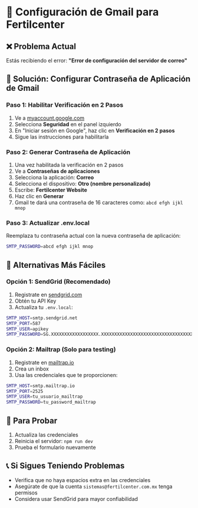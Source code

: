 # 🔧 Configuración de Gmail para Fertilcenter

## ❌ Problema Actual
Estás recibiendo el error: **"Error de configuración del servidor de correo"**

## 🎯 Solución: Configurar Contraseña de Aplicación de Gmail

### Paso 1: Habilitar Verificación en 2 Pasos
1. Ve a [myaccount.google.com](https://myaccount.google.com)
2. Selecciona **Seguridad** en el panel izquierdo
3. En "Iniciar sesión en Google", haz clic en **Verificación en 2 pasos**
4. Sigue las instrucciones para habilitarla

### Paso 2: Generar Contraseña de Aplicación
1. Una vez habilitada la verificación en 2 pasos
2. Ve a **Contraseñas de aplicaciones**
3. Selecciona la aplicación: **Correo**
4. Selecciona el dispositivo: **Otro (nombre personalizado)**
5. Escribe: **Fertilcenter Website**
6. Haz clic en **Generar**
7. Gmail te dará una contraseña de 16 caracteres como: `abcd efgh ijkl mnop`

### Paso 3: Actualizar .env.local
Reemplaza tu contraseña actual con la nueva contraseña de aplicación:

```bash
SMTP_PASSWORD=abcd efgh ijkl mnop
```

## 🚀 Alternativas Más Fáciles

### Opción 1: SendGrid (Recomendado)
1. Registrate en [sendgrid.com](https://sendgrid.com)
2. Obtén tu API Key
3. Actualiza tu `.env.local`:

```bash
SMTP_HOST=smtp.sendgrid.net
SMTP_PORT=587
SMTP_USER=apikey
SMTP_PASSWORD=SG.XXXXXXXXXXXXXXXXXX.XXXXXXXXXXXXXXXXXXXXXXXXXXXXXXXXXXXXXXX
```

### Opción 2: Mailtrap (Solo para testing)
1. Registrate en [mailtrap.io](https://mailtrap.io)
2. Crea un inbox
3. Usa las credenciales que te proporcionen:

```bash
SMTP_HOST=smtp.mailtrap.io
SMTP_PORT=2525
SMTP_USER=tu_usuario_mailtrap
SMTP_PASSWORD=tu_password_mailtrap
```

## 🧪 Para Probar
1. Actualiza las credenciales
2. Reinicia el servidor: `npm run dev`
3. Prueba el formulario nuevamente

## 📞 Si Sigues Teniendo Problemas
- Verifica que no haya espacios extra en las credenciales
- Asegúrate de que la cuenta `sistemas@fertilcenter.com.mx` tenga permisos
- Considera usar SendGrid para mayor confiabilidad
